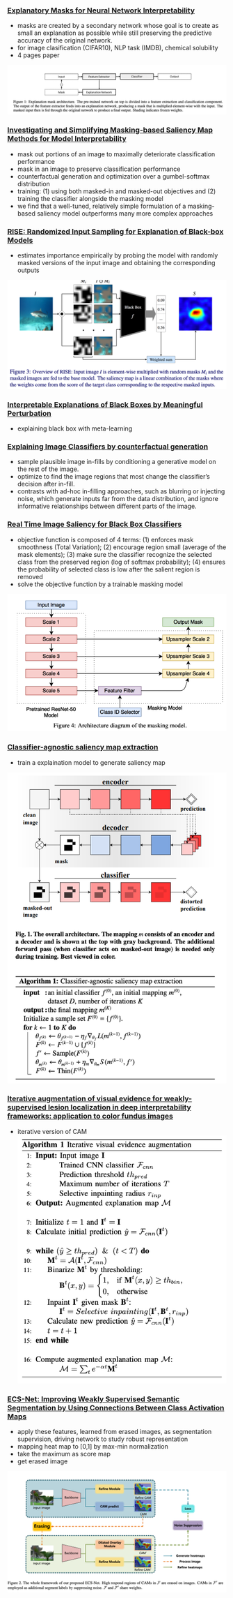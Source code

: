 ### [Explanatory Masks for Neural Network Interpretability](https://arxiv.org/pdf/1911.06876.pdf)

- masks are created by a secondary network whose goal is to create as small an explanation as possible while still 
preserving the predictive accuracy of the original network.
- for image clasification (CIFAR10), NLP task (IMDB), chemical solubility 
- 4 pages paper

![1](figures/1.png)

### [Investigating and Simplifying Masking-based Saliency Map Methods for Model Interpretability](https://arxiv.org/pdf/2010.09750.pdf)

- mask out portions of an image to maximally deteriorate classification performance
- mask in an image to preserve classification performance
- counterfactual generation and optimization over a gumbel-softmax distribution
- training:  (1) using both masked-in and masked-out objectives and (2)
training the classifier alongside the masking model
- we find that a well-tuned, relatively simple
formulation of a masking-based saliency model outperforms many more complex
approaches

### [RISE: Randomized Input Sampling for Explanation of Black-box Models](https://arxiv.org/pdf/1806.07421.pdf)

- estimates importance empirically by probing the model with randomly
masked versions of the input image and obtaining the corresponding outputs

![rise](figures/rise.png)

### [Interpretable Explanations of Black Boxes by Meaningful Perturbation](https://arxiv.org/pdf/1704.03296.pdf)

- explaining black box with meta-learning

### [Explaining Image Classifiers by counterfactual generation](https://arxiv.org/pdf/1807.08024.pdf)

- sample plausible image in-fills by conditioning a generative model on the
rest of the image. 
- optimize to find the image regions that most change
the classifier’s decision after in-fill. 
- contrasts with ad-hoc in-filling
approaches, such as blurring or injecting noise, which generate inputs far from the
data distribution, and ignore informative relationships between different parts of
the image. 

### [Real Time Image Saliency for Black Box Classifiers](https://arxiv.org/pdf/1705.07857.pdf)

- objective function is composed of 4 terms: (1) enforces mask smoothness (Total Variation); (2) encourage region small (average of the mask elements); 
(3) make sure the classifier recognize the selected class from the preserved region (log of softmax probability); (4) ensures the probability of selected class is low after the salient region is removed
- solve the objective function by a trainable masking model

![rise](figures/realtimeS.png)

### [Classifier-agnostic saliency map extraction](https://arxiv.org/pdf/1805.08249.pdf)

- train a explaination model to generate saliency map

![rise](figures/agnostic.png)


### [Iterative augmentation of visual evidence for weakly-supervised lesion localization in deep interpretability frameworks: application to color fundus images](https://arxiv.org/abs/1910.07373)

- iterative version of CAM
![rise](figures/iteratvieVisualEvidence.png)

### [ECS-Net: Improving Weakly Supervised Semantic Segmentation by Using Connections Between Class Activation Maps](https://openaccess.thecvf.com/content/ICCV2021/papers/Sun_ECS-Net_Improving_Weakly_Supervised_Semantic_Segmentation_by_Using_Connections_Between_ICCV_2021_paper.pdf)

- apply these features, learned from erased images, as segmentation supervision, driving network to study robust representation
- mapping heat map to [0,1] by max-min normalization
- take the maximum as score map
- get erased image

![rise](figures/ecs-net.png)
